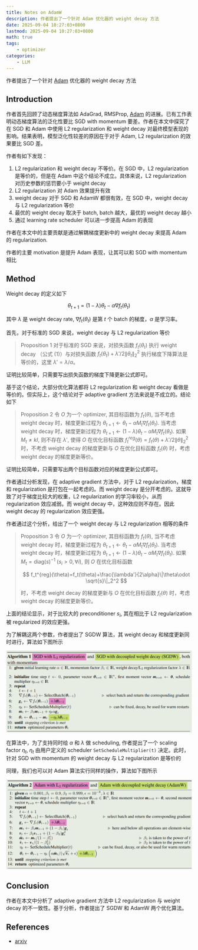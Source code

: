 ```yaml
---
title: Notes on AdamW
description: 作者提出了一个针对 Adam 优化器的 weight decay 方法
date: 2025-09-04 10:27:03+0800
lastmod: 2025-09-04 10:27:03+0800
math: true
tags: 
    - optimizer
categories:
    - LLM 
---
```



作者提出了一个针对 [Adam](https://maosong.website/p/notes-on-adam/) 优化器的 weight decay 方法

## Introduction

作者首先回顾了动态梯度算法如 AdaGrad, RMSProp, [Adam](https://maosong.website/p/notes-on-adam/) 的进展。已有工作表明动态梯度算法的泛化性要比 SGD with momentum 要差。作者在本文中探究了在 SGD 和 Adam 中使用 L2 regularization 和 weight decay 对最终模型表现的影响。结果表明，模型泛化性较差的原因在于对于 Adam, L2 regularization 的效果要比 SGD 差。

作者有如下发现：

1. L2 regularization 和 weight decay 不等价。在 SGD 中，L2 regularization 是等价的，但是在 Adam 中这个结论不成立。具体来说，L2 regularization 对历史参数的惩罚要小于 weight decay
2. L2 regularization 对 Adam 效果提升有效
3. weight decay 对于 SGD 和 AdamW 都很有效，在 SGD 中，weight decay 与 L2 regularization 等价
4. 最优的 weight decay 取决于 batch, batch 越大，最优的 weight decay 越小
5. 通过 learning rate scheduler 可以进一步提高 Adam 的表现

作者在本文中的主要贡献是通过解耦梯度更新中的 weight decay 来提高 Adam 的 regularization.

作者的主要 motivation 是提升 Adam 表现，让其可以和 SGD with momentum 相比

## Method

Weight decay 的定义如下

$$
\theta_{t+1} = (1-\lambda)\theta_t - \alpha \nabla f_t(\theta_t) \tag{1}
$$

其中 $\lambda$ 是 weight decay rate, $\nabla f_t(\theta_t)$ 是第 $t$ 个 batch 的梯度，$\alpha$ 是学习率。

首先，对于标准的 SGD 来说，weight decay 与 L2 regularization 等价

> Proposition 1
> 对于标准的 SGD 来说，对损失函数 $f_t(\theta_t)$ 执行 weight decay （公式 $(1)$）与对损失函数 $f_t(\theta_t)+\lambda'/2\|\theta_t\|_2^2$ 执行梯度下降算法是等价的，这里 $\lambda'=\lambda/\alpha$。

证明比较简单，只需要写出损失函数的梯度下降更新公式即可。

基于这个结论，大部分优化算法都将 L2 regularization 和 weight decay 看做是等价的。但实际上，这个结论对于 adaptive gradient 方法来说是不成立的。结论如下

 > Proposition 2
> 令 $O$ 为一个 optimizer, 其目标函数为 $f_t(\theta)$,  当不考虑 weight decay 时，梯度更新过程为 $\theta_{t+1}\gets \theta_t-\alpha M_t\nabla f_t(\theta_t)$. 当考虑 weight decay 时，梯度更新过程为 $\theta_{t+1}\gets (1-\lambda)\theta_t-\alpha M_t\nabla f_t(\theta_t)$. 如果 $M_t\neq kI$, 则不存在 $\lambda'$, 使得 $O$ 在优化目标函数 $f_t^{reg}(\theta)=f_t(\theta)+\lambda'/2\|\theta\|_2^2$ 时，不考虑 weight decay 的梯度更新与 $O$ 在优化目标函数 $f_t(\theta)$ 时，考虑 weight decay 的梯度更新等价。

证明比较简单，只需要写出两个目标函数对应的梯度更新公式即可。

作者通过分析发现，在 adaptive gradient 方法中，对于 L2 regularization，梯度和 regularization 是打包在一起考虑的。而 weight decay 是分开考虑的。这就导致了对于梯度比较大的权重，L2 regularization 的学习率较小，从而 regularization 效应减弱。而 weight decay 中，这种效应则不存在。因此 weight decay 的 regularization 效应更强。

作者通过这个分析，给出了一个 weight decay 与 L2 regularization 相等的条件

 > Proposition 3
> 令 $O$ 为一个 optimizer, 其目标函数为 $f_t(\theta)$,  当不考虑 weight decay 时，梯度更新过程为 $\theta_{t+1}\gets \theta_t-\alpha M_t\nabla f_t(\theta_t)$. 当考虑 weight decay 时，梯度更新过程为 $\theta_{t+1}\gets (1-\lambda)\theta_t-\alpha M_t\nabla f_t(\theta_t)$. 如果 $M_t= \mathrm{diag}(s)^{-1}$ ($s_i>0,\forall i$), 则 $O$ 在优化目标函数
>
> $$
>  f_t^{reg}(\theta)=f_t(\theta)+\frac{\lambda'}{2\alpha}\|\theta\odot \sqrt{s}\|_2^2
> $$
>
> 时，不考虑 weight decay 的梯度更新与 $O$ 在优化目标函数 $f_t(\theta)$ 时，考虑 weight decay 的梯度更新等价。

上面的结论显示，对于比较大的 preconditioner $s_i$, 其在相比于 L2 regularization 被 regularized 的效应更强。

为了解耦这两个参数，作者提出了 SGDW 算法，其 weight decay 和梯度更新同时进行，算法如下图所示

![SGDW algorithm](AdamW-SGDW-algorithm.png)

在算法中，为了支持同时给 $\alpha$ 和 $\lambda$ 做 scheduling, 作者提出了一个 scaling factor $\eta_t$, $\eta_t$ 由用户定义的 scheduler `SetScheduleMultiplier(t)` 决定。此时，针对 SGD with momentum 的 weight decay 与 L2 regularization 是等价的

同理，我们也可以对 Adam 算法实行同样的操作，算法如下图所示

![AdamW algorithm](AdamW-AdamW-algorithm.png)

## Conclusion

作者在本文中分析了 adaptive gradient 方法中 L2 regularization 与 weight decay 的不一致性。基于分析，作者提出了 SGDW 和 AdamW 两个优化算法。

## References

- [arxiv](http://arxiv.org/abs/1711.05101)
